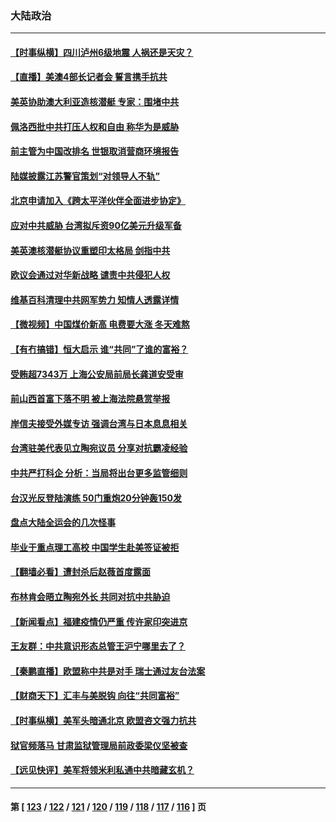 ### 大陆政治
---
#### [【时事纵横】四川泸州6级地震 人祸还是天灾？](../../pages/ncid277/n13239895.md) 
#### [【直播】美澳4部长记者会 誓言携手抗共](../../pages/ncid277/n13239727.md) 
#### [美英协助澳大利亚造核潜艇 专家：围堵中共](../../pages/ncid277/n13239524.md) 
#### [佩洛西批中共打压人权和自由 称华为是威胁](../../pages/ncid277/n13239556.md) 
#### [前主管为中国改排名 世银取消营商环境报告](../../pages/ncid277/n13239572.md) 
#### [陆媒披露江苏警官策划“对领导人不轨”](../../pages/ncid277/n13239202.md) 
#### [北京申请加入《跨太平洋伙伴全面进步协定》](../../pages/ncid277/n13239554.md) 
#### [应对中共威胁 台湾拟斥资90亿美元升级军备](../../pages/ncid277/n13239241.md) 
#### [美英澳核潜艇协议重塑印太格局 剑指中共](../../pages/ncid277/n13239197.md) 
#### [欧议会通过对华新战略 谴责中共侵犯人权](../../pages/ncid277/n13238714.md) 
#### [维基百科清理中共网军势力 知情人透露详情](../../pages/ncid277/n13238041.md) 
#### [【微视频】中国煤价新高 电费要大涨 冬天难熬](../../pages/ncid277/n13239022.md) 
#### [【有冇搞错】恒大启示 谁“共同”了谁的富裕？](../../pages/ncid277/n13237005.md) 
#### [受贿超7343万 上海公安局前局长龚道安受审](../../pages/ncid277/n13238514.md) 
#### [前山西首富下落不明 被上海法院悬赏举报](../../pages/ncid277/n13238359.md) 
#### [岸信夫接受外媒专访 强调台湾与日本息息相关](../../pages/ncid277/n13238497.md) 
#### [台湾驻美代表见立陶宛议员 分享对抗霸凌经验](../../pages/ncid277/n13238255.md) 
#### [中共严打科企 分析：当局将出台更多监管细则](../../pages/ncid277/n13237675.md) 
#### [台汉光反登陆演练 50门重炮20分钟轰150发](../../pages/ncid277/n13237921.md) 
#### [盘点大陆全运会的几次怪事](../../pages/ncid277/n13238090.md) 
#### [毕业于重点理工高校 中国学生赴美签证被拒](../../pages/ncid277/n13237415.md) 
#### [【翻墙必看】遭封杀后赵薇首度露面](../../pages/ncid277/n13237674.md) 
#### [布林肯会晤立陶宛外长 共同对抗中共胁迫](../../pages/ncid277/n13237608.md) 
#### [【新闻看点】福建疫情仍严重 传许家印突进京](../../pages/ncid277/n13237097.md) 
#### [王友群：中共意识形态总管王沪宁哪里去了？](../../pages/ncid277/n13236838.md) 
#### [【秦鹏直播】欧盟称中共是对手 瑞士通过友台法案](../../pages/ncid277/n13237127.md) 
#### [【财商天下】汇丰与美脱钩 向往“共同富裕”](../../pages/ncid277/n13236737.md) 
#### [【时事纵横】美军头暗通北京 欧盟咨文强力抗共](../../pages/ncid277/n13237112.md) 
#### [狱官频落马 甘肃监狱管理局前政委梁仪坚被查](../../pages/ncid277/n13237043.md) 
#### [【远见快评】美军将领米利私通中共暗藏玄机？](../../pages/ncid277/n13237078.md) 

---
#### 第 [ [123](./123.md) / [122](./122.md) / [121](./121.md) / [120](./120.md) / [119](./119.md) / [118](./118.md) / [117](./117.md) / [116](./116.md) ] 页
